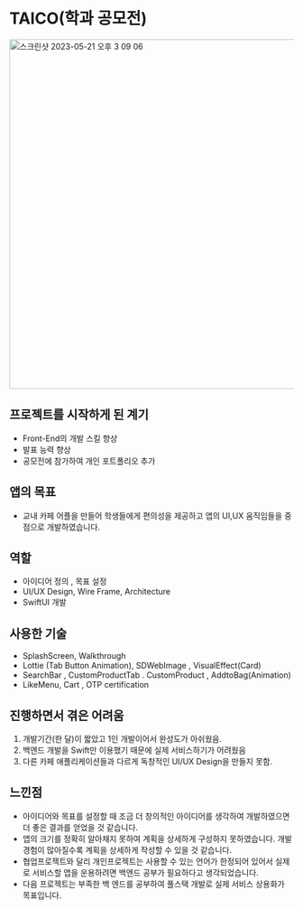 # TAICO(학과 공모전)

<img width="619" alt="스크린샷 2023-05-21 오후 3 09 06" src="https://github.com/bulmang/Taico/assets/114594496/35d7b873-d589-49c8-86cc-3940023023de">


## 프로젝트를 시작하게 된 계기

- Front-End의 개발 스킬 향상
- 발표 능력 향상
- 공모전에 참가하여 개인 포트폴리오 추가

## 앱의 목표

- 교내 카페 어플을 만들어 학생들에게 편의성을 제공하고 앱의 UI,UX 움직임들을 중점으로 개발하였습니다.

## 역할

- 아이디어 정의 , 목표 설정
- UI/UX Design, Wire Frame, Architecture
- SwiftUI 개발

## 사용한 기술

- SplashScreen, Walkthrough
- Lottie (Tab Button Animation), SDWebImage , VisualEffect(Card)
- SearchBar ,  CustomProductTab . CustomProduct , AddtoBag(Animation)
- LikeMenu, Cart , OTP certification

## 진행하면서 겪은 어려움

1. 개발기간(한 달)이 짧았고 1인 개발이어서 완성도가 아쉬웠음.
2. 백엔드 개발을 Swift만 이용했기 때문에 실제 서비스하기가 어려웠음
3. 다른 카페 애플리케이션들과 다르게 독창적인 UI/UX Design을 만들지 못함.

## 느낀점

- 아이디어와 목표를 설정할 때 조금 더 창의적인 아이디어를 생각하여 개발하였으면 더 좋은 결과를 얻었을 것 같습니다.
- 앱의 크기를 정확히 알아채지 못하여 계획을 상세하게 구성하지 못하였습니다. 개발 경험이 많아질수록 계획을 상세하게 작성할 수 있을 것 같습니다.
- 협업프로젝트와 달리 개인프로젝트는 사용할 수 있는 언어가 한정되어 있어서 실제로 서비스할 앱을 운용하려면 백엔드 공부가 필요하다고 생각되었습니다.
- 다음 프로젝트는 부족한 백 엔드를 공부하여 풀스택 개발로 실제 서비스 상용화가 목표입니다.
